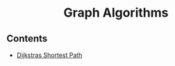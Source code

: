 <h1 align="center" >Graph Algorithms</h1>

## Contents

- [Dijkstras Shortest Path](/Dijkstraa.cpp)
